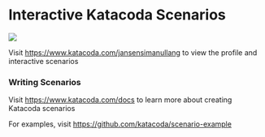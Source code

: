 # Interactive Katacoda Scenarios

[![](http://shields.katacoda.com/katacoda/jansensimanullang/count.svg)](https://www.katacoda.com/jansensimanullang "Get your profile on Katacoda.com")

Visit https://www.katacoda.com/jansensimanullang to view the profile and interactive scenarios

### Writing Scenarios
Visit https://www.katacoda.com/docs to learn more about creating Katacoda scenarios

For examples, visit https://github.com/katacoda/scenario-example
